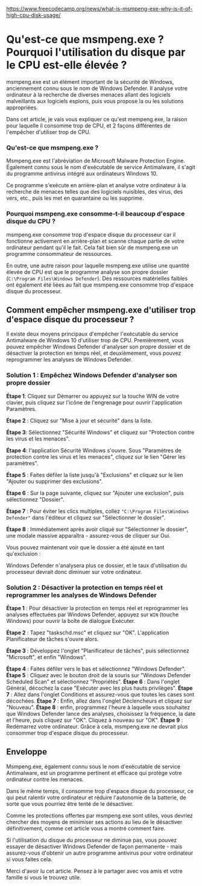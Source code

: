https://www.freecodecamp.org/news/what-is-msmpeng-exe-why-is-it-of-high-cpu-disk-usage/

# Qu'est-ce que msmpeng.exe ? Pourquoi l'utilisation du disque par le CPU est-elle élevée ?

msmpeng.exe est un élément important de la sécurité de Windows, anciennement connu sous le nom de Windows Defender. Il analyse votre ordinateur à la recherche de diverses menaces allant des logiciels malveillants aux logiciels espions, puis vous propose la ou les solutions appropriées.

Dans cet article, je vais vous expliquer ce qu'est mempeng.exe, la raison pour laquelle il consomme trop de CPU, et 2 façons différentes de l'empêcher d'utiliser trop de CPU.

### Qu'est-ce que msmpeng.exe ?

Msmpeng.exe est l'abréviation de Microsoft Malware Protection Engine. Également connu sous le nom d'exécutable de service Antimalware, il s'agit du programme antivirus intégré aux ordinateurs Windows 10.

Ce programme s'exécute en arrière-plan et analyse votre ordinateur à la recherche de menaces telles que des logiciels nuisibles, des virus, des vers, etc., puis les met en quarantaine ou les supprime.

### Pourquoi msmpeng.exe consomme-t-il beaucoup d'espace disque du CPU ?

msmpeng.exe consomme trop d'espace disque du processeur car il fonctionne activement en arrière-plan et scanne chaque partie de votre ordinateur pendant qu'il le fait. Cela fait bien sûr de msmpeng.exe un programme consommateur de ressources.

En outre, une autre raison pour laquelle msmpeng.exe utilise une quantité élevée de CPU est que le programme analyse son propre dossier (`C:\Program Files\Windows Defender`). Des ressources matérielles faibles ont également été liées au fait que msmpeng.exe consomme trop d'espace disque du processeur.

## Comment empêcher msmpeng.exe d'utiliser trop d'espace disque du processeur ?

Il existe deux moyens principaux d'empêcher l'exécutable du service Antimalware de Windows 10 d'utiliser trop de CPU. Premièrement, vous pouvez empêcher Windows Defender d'analyser son propre dossier et de désactiver la protection en temps réel, et deuxièmement, vous pouvez reprogrammer les analyses de Windows Defender.

### Solution 1 : Empêchez Windows Defender d'analyser son propre dossier

**Étape 1**: Cliquez sur Démarrer ou appuyez sur la touche WIN de votre clavier, puis cliquez sur l'icône de l'engrenage pour ouvrir l'application Paramètres.

**Étape 2** : Cliquez sur "Mise à jour et sécurité" dans la liste.

**Étape 3**: Sélectionnez "Sécurité Windows" et cliquez sur "Protection contre les virus et les menaces".

**Étape 4**: l'application Sécurité Windows s'ouvre. Sous "Paramètres de protection contre les virus et les menaces", cliquez sur le lien "Gérer les paramètres".

**Étape 5** : Faites défiler la liste jusqu'à "Exclusions" et cliquez sur le lien "Ajouter ou supprimer des exclusions".

**Étape 6** : Sur la page suivante, cliquez sur "Ajouter une exclusion", puis sélectionnez "Dossier".

**Étape 7** : Pour éviter les clics multiples, collez `"C:\Program Files\Windows Defender"` dans l'éditeur et cliquez sur "Sélectionner le dossier".

**Étape 8** : Immédiatement après avoir cliqué sur "Sélectionner le dossier", une modale massive apparaîtra - assurez-vous de cliquer sur Oui.

Vous pouvez maintenant voir que le dossier a été ajouté en tant qu'exclusion :

Windows Defender n'analysera plus ce dossier, et le taux d'utilisation du processeur devrait donc diminuer sur votre ordinateur.

### Solution 2 : Désactiver la protection en temps réel et reprogrammer les analyses de Windows Defender

**Étape 1** : Pour désactiver la protection en temps réel et reprogrammer les analyses effectuées par Windows Defender, appuyez sur `WIN` (touche Windows) pour ouvrir la boîte de dialogue Exécuter.

**Étape 2** : Tapez "taskschd.msc" et cliquez sur "OK". L'application Planificateur de tâches s'ouvre alors.

**Étape 3** : Développez l'onglet "Planificateur de tâches", puis sélectionnez "Microsoft", et enfin "Windows".

**Étape 4** : Faites défiler vers le bas et sélectionnez "Windows Defender".
**Étape 5** : Cliquez avec le bouton droit de la souris sur "Windows Defender Scheduled Scan" et sélectionnez "Propriétés".
**Étape 6** : Dans l'onglet Général, décochez la case "Exécuter avec les plus hauts privilèges".
**Étape 7** : Allez dans l'onglet Conditions et assurez-vous que toutes les cases sont décochées.
**Étape 7** : Enfin, allez dans l'onglet Déclencheurs et cliquez sur "Nouveau".
**Étape 8** : enfin, programmez l'heure à laquelle vous souhaitez que Windows Defender lance des analyses, choisissez la fréquence, la date et l'heure, puis cliquez sur "OK". Cliquez à nouveau sur "OK".
**Étape 9** : Redémarrez votre ordinateur. Grâce à cela, msmpeng.exe ne devrait plus consommer trop d'espace disque du processeur.

## Enveloppe

Msmpeng.exe, également connu sous le nom d'exécutable de service Antimalware, est un programme pertinent et efficace qui protège votre ordinateur contre les menaces.

Dans le même temps, il consomme trop d'espace disque du processeur, ce qui peut ralentir votre ordinateur et réduire l'autonomie de la batterie, de sorte que vous pourriez être tenté de le désactiver.

Comme les protections offertes par msmpeng.exe sont utiles, vous devriez chercher des moyens de minimiser ses actions au lieu de le désactiver définitivement, comme cet article vous a montré comment faire.

Si l'utilisation du disque du processeur ne diminue pas, vous pouvez essayer de désactiver Windows Defender de façon permanente - mais assurez-vous d'obtenir un autre programme antivirus pour votre ordinateur si vous faites cela.

Merci d'avoir lu cet article. Pensez à le partager avec vos amis et votre famille si vous le trouvez utile.







